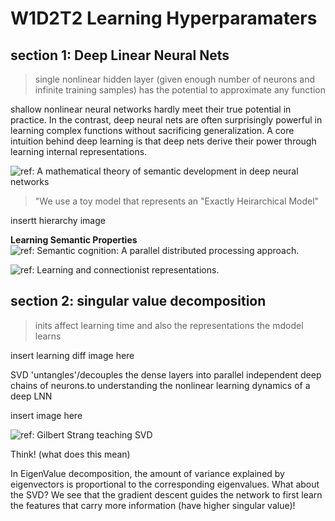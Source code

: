 # W1D2T2 Learning Hyperparamaters


## section 1: Deep Linear Neural Nets

> single nonlinear hidden layer (given enough number of neurons and infinite training samples) has the potential to approximate any function
<p>
shallow nonlinear neural networks hardly meet their true potential in practice. In the contrast, deep neural nets are often surprisingly powerful in learning complex functions without sacrificing generalization. A core intuition behind deep learning is that deep nets derive their power through learning internal representations.</p>

![ref: A mathematical theory of semantic development in deep neural networks](https://www.pnas.org/doi/10.1073/pnas.1820226116)



> "We use a toy model that represents an "Exactly Heirarchical Model"

insertt hierarchy image

**Learning Semantic Properties**
![ref: Semantic cognition: A parallel distributed processing approach.](https://psycnet.apa.org/record/2004-18753-000)

![ref: Learning and connectionist representations.](https://psycnet.apa.org/record/1993-97600-001)


## section 2: singular value decomposition

> inits affect learning time and also the representations the mdodel  learns

insert learning diff image here

<p>
SVD 'untangles'/decouples the dense layers into parallel independent deep chains of neurons.to understanding the nonlinear learning dynamics of a deep LNN

</p>

insert image here

![ref: Gilbert Strang teaching SVD](https://www.youtube.com/watch?v=mBcLRGuAFUk&ab_channel=MITOpenCourseWare)

<p> 
Think! (what does this mean)

In EigenValue decomposition, the amount of variance explained by eigenvectors is proportional to the corresponding eigenvalues. What about the SVD? We see that the gradient descent guides the network to first learn the features that carry more information (have higher singular value)!
</p>